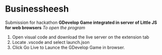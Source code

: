 # Businessheesh
Submission for hackathon
**GDevelop Game integrated in server of Little JS for web browsers**
*To open the program*
1. Open visual code and download the live server on the extension tab
2. Locate .vscode and select launch.json
3. Click Go Live to Launce the GDevelop Game in browser.

